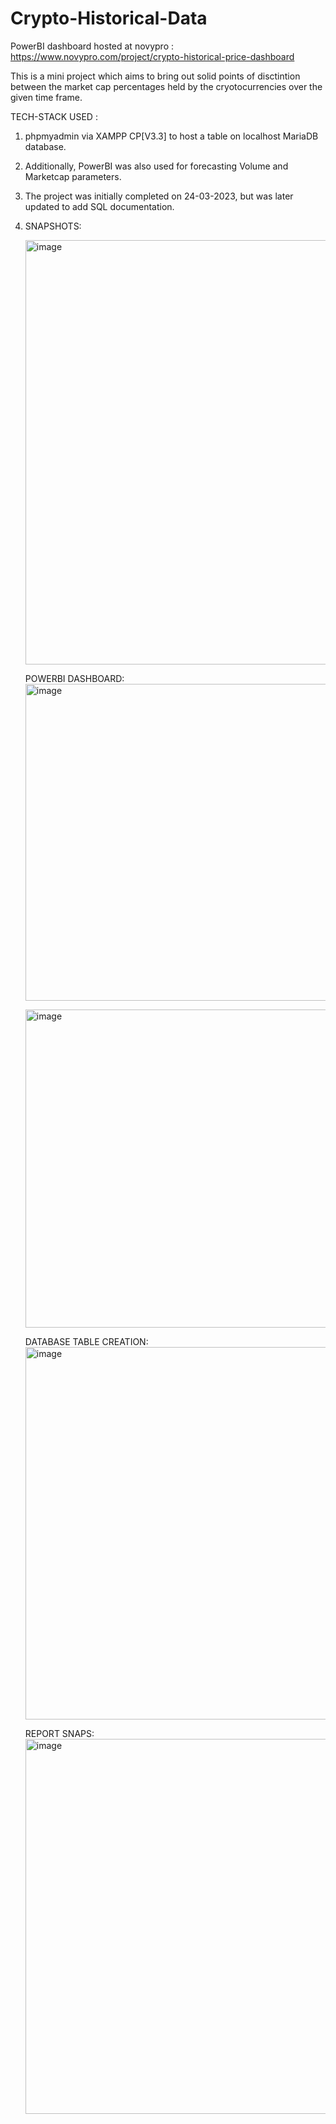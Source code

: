 # Crypto-Historical-Data


PowerBI dashboard hosted at novypro : https://www.novypro.com/project/crypto-historical-price-dashboard  

This is a mini project which aims to bring out solid points of disctintion between the market cap percentages held by the cryotocurrencies over the given time frame.  

TECH-STACK USED :   

1. phpmyadmin via XAMPP CP[V3.3] to host a table on localhost MariaDB database.
2. Additionally, PowerBI was also used for forecasting Volume and Marketcap parameters.
3. The project was initially completed on 24-03-2023, but was later updated to add SQL documentation.
4. SNAPSHOTS:

     <img width="679" alt="image" src="https://github.com/ABISHEK-KS/Crypto-Historical-Data/assets/97246536/45819448-d8da-4a6b-a2e7-3bad4629fe39">

   POWERBI DASHBOARD:
   <img width="507" alt="image" src="https://github.com/ABISHEK-KS/Crypto-Historical-Data/assets/97246536/4dd5d3ad-7bfd-41b3-a5a2-419ae54b434a">

   <img width="509" alt="image" src="https://github.com/ABISHEK-KS/Crypto-Historical-Data/assets/97246536/d39d5ef1-1c2c-474a-8110-1da6ea1f56a5">  

   DATABASE TABLE CREATION:
   <img width="596" alt="image" src="https://github.com/ABISHEK-KS/Crypto-Historical-Data/assets/97246536/2268c11b-9e27-4093-9beb-e5ccc5ecdf07">

   REPORT SNAPS:
   <img width="600" alt="image" src="https://github.com/ABISHEK-KS/Crypto-Historical-Data/assets/97246536/dc703eae-09f8-40a4-b0f3-76479a34f809">


   



    
